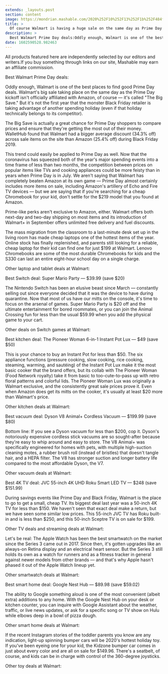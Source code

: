 ```yaml
--- 
extends: _layouts.post 
section: content 
image: https://mondrian.mashable.com/2020%252F10%252F13%252F1b%252F484fb9f9722e4bffb575062db9fa25bc.29121.png%252F1200x630.png?signature=6yrFq_30Ob8GKjegf3tgJGEwsvA= 
title: > 
  Of course Walmart is having a huge sale on the same day as Prime Day 
description: > 
  Best Walmart Prime Day deals:Oddly enough, Walmart is one of the best places to find good Prime Day deals.Walmart's big sale taking place on the same day as the Prime Day kickoff isn't officially affiliated with Amazon, of course — it's called "The Big Save."The Big Save is actually a great chance for Prime Day shoppers to compare prices and ensure that they're getting the most out of their money.WalletHub found that Walmart had a bigger average discount (34.3% off) across sale items on the site than Amazon (25.4% off) during Black Friday 2019.This trend could easily be applied to Prime Day as well. 
date: 1602590528.982463 
--- 
```

All products featured here are independently selected by our editors and writers.If you buy something through links on our site, Mashable may earn an affiliate commission.

Best Walmart Prime Day deals:

Oddly enough, Walmart is one of the best places to find good Prime Day deals. Walmart's big sale taking place on the same day as the Prime Day kickoff isn't officially affiliated with Amazon, of course — it's called "The Big Save." But it's not the first year that the monster Black Friday retailer is taking advantage of another spending holiday (even if that holiday technically belongs to its competitor).

The Big Save is actually a great chance for Prime Day shoppers to compare prices and ensure that they're getting the most out of their money. WalletHub found that Walmart had a bigger average discount (34.3% off) across sale items on the site than Amazon (25.4% off) during Black Friday 2019.

This trend could easily be applied to Prime Day as well. Now that the coronavirus has squeezed both of the year's major spending events into a time frame of less than two months, the competition between prices on popular items like TVs and cooking appliances could be more feisty than in years when Prime Day is in July. We aren't saying that Walmart has completely beaten Amazon at its own game — Prime Day almost certainly includes more items on sale, including Amazon's artillery of Echo and Fire TV devices — but we are saying that if you're searching for a cheap Chromebook for your kid, don't settle for the $219 model that you found at Amazon.

Prime-like perks aren't exclusive to Amazon, either. Walmart offers both next-day and two-day shipping on most items and its introduction of Walmart+ in September offers unlimited free delivery and fuel discounts.

The mass migration from the classroom to a last-minute desk set up in the living room has made cheap laptops one of the hottest items of the year. Online stock has finally replenished, and parents still looking for a reliable, cheap laptop for their kid can find one for just $199 at Walmart. Lenovo Chromebooks are some of the most durable Chromebooks for kids and the S330 can last an entire eight-hour school day on a single charge.

Other laptop and tablet deals at Walmart:

Best Switch deal: Super Mario Party — $39.99 (save $20)

The Nintendo Switch has been an elusive beast since March — constantly selling out since everyone decided that it was the device to have during quarantine. Now that most of us have our mitts on the console, it's time to focus on the arsenal of games. Super Mario Party is $20 off and the ultimate entertainment for bored roommates, or you can join the Animal Crossing fun for less than the usual $59.99 when you add the physical game to your cart.

Other deals on Switch games at Walmart:

Best kitchen deal: The Pioneer Woman 6-in-1 Instant Pot Lux — $49 (save $50)

This is your chance to buy an Instant Pot for less than $50. The six appliance functions (pressure cooking, slow cooking, rice cooking, steaming, warming, and sautéing) of the Instant Pot Lux make it the most basic cooker that the brand offers, but its collab with The Pioneer Woman (Food Network royalty) take it from basic to too-cute-to-pass up with retro floral patterns and colorful lids. The Pioneer Woman Lux was originally a Walmart exclusive, and the consistently great sale prices prove it. Even when Amazon does get its mitts on the cooker, it's usually at least $20 more than Walmart's price.

Other kitchen deals at Walmart:

Best vacuum deal: Dyson V8 Animal+ Cordless Vacuum — $199.99 (save $80)

Bottom line: If you see a Dyson vacuum for less than $200, cop it. Dyson's notoriously expensive cordless stick vacuums are so sought-after because they're easy to whip around and easy to store. The V8 Animal+ was specifically engineered for homes with pets, with multiple high-suction cleaning motes, a rubber brush roll (instead of bristles) that doesn't tangle hair, and a HEPA filter. The V8 has stronger suction and longer battery life compared to the most affordable Dyson, the V7.

Other vacuum deals at Walmart:

Best 4K TV deal: JVC 55-inch 4K UHD Roku Smart LED TV — $248 (save $151.99)

During savings events like Prime Day and Black Friday, Walmart is the place to go to get a small, cheap TV. Its biggest deal last year was a 50-inch 4K TV for less than $150. We haven't seen that exact deal make a return, but we have seen some similar low prices. This 55-inch JVC TV has Roku built-in and is less than $250, and this 50-inch Sceptre TV is on sale for $199.

Other TV deals and streaming deals at Walmart:

Let's be real: The Apple Watch has been the best smartwatch on the market since the Series 3 came out in 2017. Since then, it's gotten upgrades like an always-on Retina display and an electrical heart sensor. But the Series 3 still holds its own as a watch for runners and as a fitness tracker in general against newer models from other brands — and that's why Apple hasn't phased it out of the Apple Watch lineup yet.

Other smartwatch deals at Walmart:

Best smart home deal: Google Nest Hub — $89.98 (save $59.02)

The ability to Google something aloud is one of the most convenient (albeit extra) additions to any home. With the Google Nest Hub on your desk or kitchen counter, you can inquire with Google Assistant about the weather, traffic, or live news updates, or ask for a specific song or TV show on Hulu while elbows deep in a bowl of pizza dough.

Other smart home deals at Walmart:

If the recent Instagram stories of the toddler parents you know are any indication, light-up spinning bumper cars will be 2020's hottest holiday toy. If you've been eyeing one for your kid, the Kidzone bumper car comes in just about every color and are all on sale for $149.96. There's a seatbelt, of course, and kids can be in charge with control of the 360-degree joysticks.

Other toy deals at Walmart:
